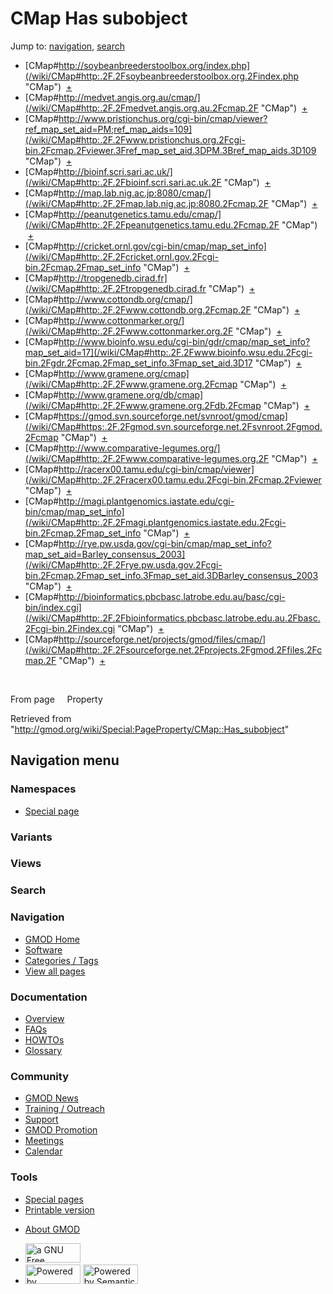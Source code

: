 <div id="mw-page-base" class="noprint">

</div>

<div id="mw-head-base" class="noprint">

</div>

<div id="content" class="mw-body" role="main">

<span id="top"></span>

<div id="mw-js-message" style="display:none;">

</div>



# <span dir="auto">CMap Has subobject</span>

<div id="bodyContent">

<div id="contentSub">

</div>

<div id="jump-to-nav" class="mw-jump">

Jump to: [navigation](#mw-navigation), [search](#p-search)

</div>

<div id="mw-content-text">

  

- [CMap#http://soybeanbreederstoolbox.org/index.php](/wiki/CMap#http:.2F.2Fsoybeanbreederstoolbox.org.2Findex.php "CMap")
   <span class="smwbrowse">[+](/wiki/Special:Browse/CMap-23http:-2F-2Fsoybeanbreederstoolbox.org-2Findex.php "Special:Browse/CMap-23http:-2F-2Fsoybeanbreederstoolbox.org-2Findex.php")</span>
- [CMap#http://medvet.angis.org.au/cmap/](/wiki/CMap#http:.2F.2Fmedvet.angis.org.au.2Fcmap.2F "CMap")
   <span class="smwbrowse">[+](/wiki/Special:Browse/CMap-23http:-2F-2Fmedvet.angis.org.au-2Fcmap-2F "Special:Browse/CMap-23http:-2F-2Fmedvet.angis.org.au-2Fcmap-2F")</span>
- [CMap#http://www.pristionchus.org/cgi-bin/cmap/viewer?ref_map_set_aid=PM;ref_map_aids=109](/wiki/CMap#http:.2F.2Fwww.pristionchus.org.2Fcgi-bin.2Fcmap.2Fviewer.3Fref_map_set_aid.3DPM.3Bref_map_aids.3D109 "CMap")
   <span class="smwbrowse">[+](/wiki/Special:Browse/CMap-23http:-2F-2Fwww.pristionchus.org-2Fcgi-2Dbin-2Fcmap-2Fviewer-3Fref_map_set_aid%3DPM;ref_map_aids%3D109 "Special:Browse/CMap-23http:-2F-2Fwww.pristionchus.org-2Fcgi-2Dbin-2Fcmap-2Fviewer-3Fref map set aid=PM;ref map aids=109")</span>
- [CMap#http://bioinf.scri.sari.ac.uk/](/wiki/CMap#http:.2F.2Fbioinf.scri.sari.ac.uk.2F "CMap")
   <span class="smwbrowse">[+](/wiki/Special:Browse/CMap-23http:-2F-2Fbioinf.scri.sari.ac.uk-2F "Special:Browse/CMap-23http:-2F-2Fbioinf.scri.sari.ac.uk-2F")</span>
- [CMap#http://map.lab.nig.ac.jp:8080/cmap/](/wiki/CMap#http:.2F.2Fmap.lab.nig.ac.jp:8080.2Fcmap.2F "CMap")
   <span class="smwbrowse">[+](/wiki/Special:Browse/CMap-23http:-2F-2Fmap.lab.nig.ac.jp:8080-2Fcmap-2F "Special:Browse/CMap-23http:-2F-2Fmap.lab.nig.ac.jp:8080-2Fcmap-2F")</span>
- [CMap#http://peanutgenetics.tamu.edu/cmap/](/wiki/CMap#http:.2F.2Fpeanutgenetics.tamu.edu.2Fcmap.2F "CMap")
   <span class="smwbrowse">[+](/wiki/Special:Browse/CMap-23http:-2F-2Fpeanutgenetics.tamu.edu-2Fcmap-2F "Special:Browse/CMap-23http:-2F-2Fpeanutgenetics.tamu.edu-2Fcmap-2F")</span>
- [CMap#http://cricket.ornl.gov/cgi-bin/cmap/map_set_info](/wiki/CMap#http:.2F.2Fcricket.ornl.gov.2Fcgi-bin.2Fcmap.2Fmap_set_info "CMap")
   <span class="smwbrowse">[+](/wiki/Special:Browse/CMap-23http:-2F-2Fcricket.ornl.gov-2Fcgi-2Dbin-2Fcmap-2Fmap_set_info "Special:Browse/CMap-23http:-2F-2Fcricket.ornl.gov-2Fcgi-2Dbin-2Fcmap-2Fmap set info")</span>
- [CMap#http://tropgenedb.cirad.fr](/wiki/CMap#http:.2F.2Ftropgenedb.cirad.fr "CMap")
   <span class="smwbrowse">[+](/wiki/Special:Browse/CMap-23http:-2F-2Ftropgenedb.cirad.fr "Special:Browse/CMap-23http:-2F-2Ftropgenedb.cirad.fr")</span>
- [CMap#http://www.cottondb.org/cmap/](/wiki/CMap#http:.2F.2Fwww.cottondb.org.2Fcmap.2F "CMap")
   <span class="smwbrowse">[+](/wiki/Special:Browse/CMap-23http:-2F-2Fwww.cottondb.org-2Fcmap-2F "Special:Browse/CMap-23http:-2F-2Fwww.cottondb.org-2Fcmap-2F")</span>
- [CMap#http://www.cottonmarker.org/](/wiki/CMap#http:.2F.2Fwww.cottonmarker.org.2F "CMap")
   <span class="smwbrowse">[+](/wiki/Special:Browse/CMap-23http:-2F-2Fwww.cottonmarker.org-2F "Special:Browse/CMap-23http:-2F-2Fwww.cottonmarker.org-2F")</span>
- [CMap#http://www.bioinfo.wsu.edu/cgi-bin/gdr/cmap/map_set_info?map_set_aid=17](/wiki/CMap#http:.2F.2Fwww.bioinfo.wsu.edu.2Fcgi-bin.2Fgdr.2Fcmap.2Fmap_set_info.3Fmap_set_aid.3D17 "CMap")
   <span class="smwbrowse">[+](/wiki/Special:Browse/CMap-23http:-2F-2Fwww.bioinfo.wsu.edu-2Fcgi-2Dbin-2Fgdr-2Fcmap-2Fmap_set_info-3Fmap_set_aid%3D17 "Special:Browse/CMap-23http:-2F-2Fwww.bioinfo.wsu.edu-2Fcgi-2Dbin-2Fgdr-2Fcmap-2Fmap set info-3Fmap set aid=17")</span>
- [CMap#http://www.gramene.org/cmap](/wiki/CMap#http:.2F.2Fwww.gramene.org.2Fcmap "CMap")
   <span class="smwbrowse">[+](/wiki/Special:Browse/CMap-23http:-2F-2Fwww.gramene.org-2Fcmap "Special:Browse/CMap-23http:-2F-2Fwww.gramene.org-2Fcmap")</span>
- [CMap#http://www.gramene.org/db/cmap](/wiki/CMap#http:.2F.2Fwww.gramene.org.2Fdb.2Fcmap "CMap")
   <span class="smwbrowse">[+](/wiki/Special:Browse/CMap-23http:-2F-2Fwww.gramene.org-2Fdb-2Fcmap "Special:Browse/CMap-23http:-2F-2Fwww.gramene.org-2Fdb-2Fcmap")</span>
- [CMap#https://gmod.svn.sourceforge.net/svnroot/gmod/cmap](/wiki/CMap#https:.2F.2Fgmod.svn.sourceforge.net.2Fsvnroot.2Fgmod.2Fcmap "CMap")
   <span class="smwbrowse">[+](/wiki/Special:Browse/CMap-23https:-2F-2Fgmod.svn.sourceforge.net-2Fsvnroot-2Fgmod-2Fcmap "Special:Browse/CMap-23https:-2F-2Fgmod.svn.sourceforge.net-2Fsvnroot-2Fgmod-2Fcmap")</span>
- [CMap#http://www.comparative-legumes.org/](/wiki/CMap#http:.2F.2Fwww.comparative-legumes.org.2F "CMap")
   <span class="smwbrowse">[+](/wiki/Special:Browse/CMap-23http:-2F-2Fwww.comparative-2Dlegumes.org-2F "Special:Browse/CMap-23http:-2F-2Fwww.comparative-2Dlegumes.org-2F")</span>
- [CMap#http://racerx00.tamu.edu/cgi-bin/cmap/viewer](/wiki/CMap#http:.2F.2Fracerx00.tamu.edu.2Fcgi-bin.2Fcmap.2Fviewer "CMap")
   <span class="smwbrowse">[+](/wiki/Special:Browse/CMap-23http:-2F-2Fracerx00.tamu.edu-2Fcgi-2Dbin-2Fcmap-2Fviewer "Special:Browse/CMap-23http:-2F-2Fracerx00.tamu.edu-2Fcgi-2Dbin-2Fcmap-2Fviewer")</span>
- [CMap#http://magi.plantgenomics.iastate.edu/cgi-bin/cmap/map_set_info](/wiki/CMap#http:.2F.2Fmagi.plantgenomics.iastate.edu.2Fcgi-bin.2Fcmap.2Fmap_set_info "CMap")
   <span class="smwbrowse">[+](/wiki/Special:Browse/CMap-23http:-2F-2Fmagi.plantgenomics.iastate.edu-2Fcgi-2Dbin-2Fcmap-2Fmap_set_info "Special:Browse/CMap-23http:-2F-2Fmagi.plantgenomics.iastate.edu-2Fcgi-2Dbin-2Fcmap-2Fmap set info")</span>
- [CMap#http://rye.pw.usda.gov/cgi-bin/cmap/map_set_info?map_set_aid=Barley_consensus_2003](/wiki/CMap#http:.2F.2Frye.pw.usda.gov.2Fcgi-bin.2Fcmap.2Fmap_set_info.3Fmap_set_aid.3DBarley_consensus_2003 "CMap")
   <span class="smwbrowse">[+](/wiki/Special:Browse/CMap-23http:-2F-2Frye.pw.usda.gov-2Fcgi-2Dbin-2Fcmap-2Fmap_set_info-3Fmap_set_aid%3DBarley_consensus_2003 "Special:Browse/CMap-23http:-2F-2Frye.pw.usda.gov-2Fcgi-2Dbin-2Fcmap-2Fmap set info-3Fmap set aid=Barley consensus 2003")</span>
- [CMap#http://bioinformatics.pbcbasc.latrobe.edu.au/basc/cgi-bin/index.cgi](/wiki/CMap#http:.2F.2Fbioinformatics.pbcbasc.latrobe.edu.au.2Fbasc.2Fcgi-bin.2Findex.cgi "CMap")
   <span class="smwbrowse">[+](/wiki/Special:Browse/CMap-23http:-2F-2Fbioinformatics.pbcbasc.latrobe.edu.au-2Fbasc-2Fcgi-2Dbin-2Findex.cgi "Special:Browse/CMap-23http:-2F-2Fbioinformatics.pbcbasc.latrobe.edu.au-2Fbasc-2Fcgi-2Dbin-2Findex.cgi")</span>
- [CMap#http://sourceforge.net/projects/gmod/files/cmap/](/wiki/CMap#http:.2F.2Fsourceforge.net.2Fprojects.2Fgmod.2Ffiles.2Fcmap.2F "CMap")
   <span class="smwbrowse">[+](/wiki/Special:Browse/CMap-23http:-2F-2Fsourceforge.net-2Fprojects-2Fgmod-2Ffiles-2Fcmap-2F "Special:Browse/CMap-23http:-2F-2Fsourceforge.net-2Fprojects-2Fgmod-2Ffiles-2Fcmap-2F")</span>

 

From page     Property

</div>

<div class="printfooter">

Retrieved from
"<http://gmod.org/wiki/Special:PageProperty/CMap::Has_subobject>"

</div>

<div id="catlinks" class="catlinks catlinks-allhidden">

</div>

<div class="visualClear">

</div>

</div>

</div>

<div id="mw-navigation">

## Navigation menu

<div id="mw-head">



<div id="left-navigation">

<div id="p-namespaces" class="vectorTabs" role="navigation"
aria-labelledby="p-namespaces-label">

### Namespaces

- <span id="ca-nstab-special">[Special
  page](/wiki/Special:PageProperty/CMap::Has_subobject "This is a special page, you cannot edit the page itself")</span>

</div>

<div id="p-variants" class="vectorMenu emptyPortlet" role="navigation"
aria-labelledby="p-variants-label">

### 

### Variants[](#)

<div class="menu">

</div>

</div>

</div>

<div id="right-navigation">

<div id="p-views" class="vectorTabs emptyPortlet" role="navigation"
aria-labelledby="p-views-label">

### Views

</div>



</div>

<div id="p-search" role="search">

### Search

<div id="simpleSearch">

</div>

</div>

</div>

</div>

<div id="mw-panel">

<div id="p-logo" role="banner">

<a href="/wiki/Main_Page"
style="background-image: url(http://gmod.org/images/GMOD-cogs.png);"
title="Visit the main page"></a>

</div>

<div id="p-Navigation" class="portal" role="navigation"
aria-labelledby="p-Navigation-label">

### Navigation

<div class="body">

- <span id="n-GMOD-Home">[GMOD Home](/wiki/Main_Page)</span>
- <span id="n-Software">[Software](/wiki/GMOD_Components)</span>
- <span id="n-Categories-.2F-Tags">[Categories /
  Tags](/wiki/Categories)</span>
- <span id="n-View-all-pages">[View all
  pages](/wiki/Special:AllPages)</span>

</div>

</div>

<div id="p-Documentation" class="portal" role="navigation"
aria-labelledby="p-Documentation-label">

### Documentation

<div class="body">

- <span id="n-Overview">[Overview](/wiki/Overview)</span>
- <span id="n-FAQs">[FAQs](/wiki/Category:FAQ)</span>
- <span id="n-HOWTOs">[HOWTOs](/wiki/Category:HOWTO)</span>
- <span id="n-Glossary">[Glossary](/wiki/Glossary)</span>

</div>

</div>

<div id="p-Community" class="portal" role="navigation"
aria-labelledby="p-Community-label">

### Community

<div class="body">

- <span id="n-GMOD-News">[GMOD News](/wiki/GMOD_News)</span>
- <span id="n-Training-.2F-Outreach">[Training /
  Outreach](/wiki/Training_and_Outreach)</span>
- <span id="n-Support">[Support](/wiki/Support)</span>
- <span id="n-GMOD-Promotion">[GMOD
  Promotion](/wiki/GMOD_Promotion)</span>
- <span id="n-Meetings">[Meetings](/wiki/Meetings)</span>
- <span id="n-Calendar">[Calendar](/wiki/Calendar)</span>

</div>

</div>

<div id="p-tb" class="portal" role="navigation"
aria-labelledby="p-tb-label">

### Tools

<div class="body">

- <span id="t-specialpages"><a href="/wiki/Special:SpecialPages" accesskey="q"
  title="A list of all special pages [q]">Special pages</a></span>
- <span id="t-print"><a
  href="/mediawiki/index.php?title=Special:PageProperty/CMap::Has_subobject&amp;printable=yes"
  rel="alternate" accesskey="p"
  title="Printable version of this page [p]">Printable version</a></span>

</div>

</div>

</div>

</div>

<div id="footer" role="contentinfo">

- <span id="footer-places-about">[About
  GMOD](/wiki/GMOD:About "GMOD:About")</span>

<!-- -->

- <span id="footer-copyrightico">[<img src="http://www.gnu.org/graphics/gfdl-logo-small.png" width="88"
  height="31" alt="a GNU Free Documentation License" />](http://www.gnu.org/licenses/fdl-1.3.html)</span>
- <span id="footer-poweredbyico">[<img src="/mediawiki/skins/common/images/poweredby_mediawiki_88x31.png"
  width="88" height="31" alt="Powered by MediaWiki" />](//www.mediawiki.org/)
  [<img
  src="/mediawiki/extensions/SemanticMediaWiki/includes/../resources/images/smw_button.png"
  width="88" height="31" alt="Powered by Semantic MediaWiki" />](https://www.semantic-mediawiki.org/wiki/Semantic_MediaWiki)</span>

<div style="clear:both">

</div>

</div>
